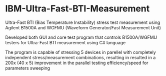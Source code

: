 # IBM-Ultra-Fast-BTI-Measurement
Ultra-Fast BTI (Bias Temperature Instability) stress test measurement using Agilent B1500A and WGFMU (Waveform Generator/Fast Measurement Unit)

Developed both GUI and core test program that controls B1500A/WGFMU testers for Ultra-Fast BTI measurement using C# language

The program is capable of stressing 5 devices in parellel with completely independent stress/measurement combinations, resulting in resulted in a 200x (40 x 5) improvement in the parallel testing efficiency/speed for parameters sweeping

